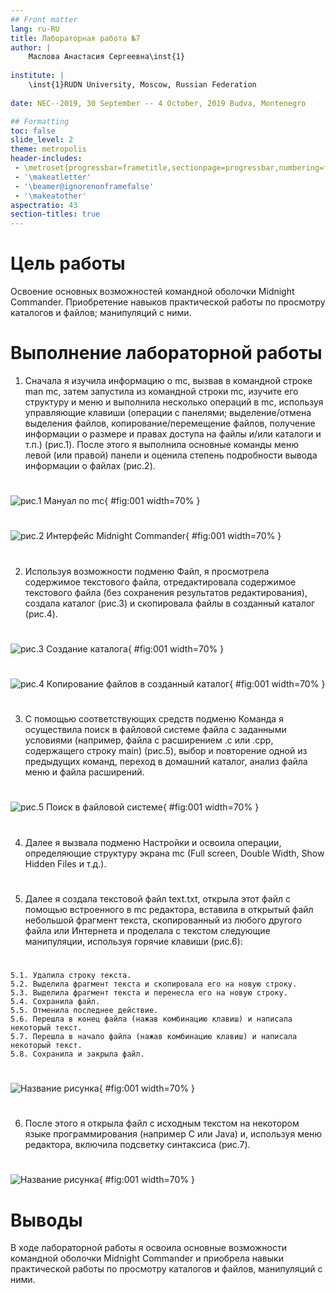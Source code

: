 ```yaml
---
## Front matter
lang: ru-RU
title: Лабораторная работа №7
author: |
	Маслова Анастасия Сергеевна\inst{1}
	
institute: |
	\inst{1}RUDN University, Moscow, Russian Federation
	
date: NEC--2019, 30 September -- 4 October, 2019 Budva, Montenegro

## Formatting
toc: false
slide_level: 2
theme: metropolis
header-includes: 
 - \metroset{progressbar=frametitle,sectionpage=progressbar,numbering=fraction}
 - '\makeatletter'
 - '\beamer@ignorenonframefalse'
 - '\makeatother'
aspectratio: 43
section-titles: true
---
```


# Цель работы

Освоение основных возможностей командной оболочки Midnight Commander. Приобретение навыков практической работы по просмотру каталогов и файлов; манипуляций с ними.

# Выполнение лабораторной работы

1. Сначала я изучила информацию о mc, вызвав в командной строке man mc, затем запустила из командной строки mc, изучите его структуру и меню и выполнила несколько операций в mc, используя управляющие клавиши (операции с панелями; выделение/отмена выделения файлов, копирование/перемещение файлов, получение информации о размере и правах доступа на файлы и/или каталоги и т.п.) (рис.1). После этого я выполнила основные команды меню левой (или правой) панели и оценила степень подробности вывода информации о файлах (рис.2).

#

![рис.1 Мануал по mc](image/1.png){ #fig:001 width=70% }

#

![рис.2 Интерфейс Midnight Commander](image/2.png){ #fig:001 width=70% }

#

2. Используя возможности подменю Файл, я просмотрела содержимое текстового файла, отредактировала содержимое текстового файла (без сохранения результатов редактирования), создала каталог (рис.3) и скопировала файлы в созданный каталог (рис.4).

#

![рис.3 Создание каталога](image/3.png){ #fig:001 width=70% }

#

![рис.4 Копирование файлов в созданный каталог](image/4.png){ #fig:001 width=70% }

#

3. С помощью соответствующих средств подменю Команда я осуществила поиск в файловой системе файла с заданными условиями (например, файла с расширением .c или .cpp, содержащего строку main) (рис.5), выбор и повторение одной из предыдущих команд, переход в домашний каталог, анализ файла меню и файла расширений.

#

![рис.5 Поиск в файловой системе](image/5.png){ #fig:001 width=70% }

#

4. Далее я вызвала подменю Настройки и освоила операции, определяющие структуру экрана mc (Full screen, Double Width, Show Hidden Files и т.д.).

#

5. Далее я создала текстовой файл text.txt, открыла этот файл с помощью встроенного в mc редактора, вставила в открытый файл небольшой фрагмент текста, скопированный из любого другого файла или Интернета и проделала с текстом следующие манипуляции, используя горячие клавиши (рис.6):

#

	5.1. Удалила строку текста.
	5.2. Выделила фрагмент текста и скопировала его на новую строку.
	5.3. Выделила фрагмент текста и перенесла его на новую строку.
	5.4. Сохранила файл.
	5.5. Отменила последнее действие.
	5.6. Перешла в конец файла (нажав комбинацию клавиш) и написала некоторый текст.
	5.7. Перешла в начало файла (нажав комбинацию клавиш) и написала некоторый текст.
	5.8. Сохранила и закрыла файл.

#

![Название рисунка](image/6.png){ #fig:001 width=70% }

#

6. После этого я открыла файл с исходным текстом на некотором языке программирования (например C или Java) и, используя меню редактора, включила подсветку синтаксиса (рис.7).

#

![Название рисунка](image/7.png){ #fig:001 width=70% }


# Выводы

В ходе лабораторной работы я освоила основные возможности командной оболочки Midnight Commander и приобрела навыки практической работы по просмотру каталогов и файлов, манипуляций с ними.
